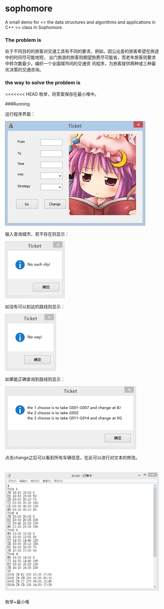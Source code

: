 # sophomore
A small demo for  << the data structures and algorithms and applications in C++ >> class In Sophomore.

### The problem is

处于不同目的的旅客对交通工具有不同的要求。例如，因公出差的旅客希望在旅途中的时间尽可能地短，
出门旅游的旅客则期望旅费尽可能省，而老年旅客则要求中转次数最少。编织一个全国城市间的交通资
讯程序，为旅客提供两种或三种最优决策的交通咨询。

### the way to solve the problem is

<<<<<<< HEAD
枚举，将答案保存在最小堆中。

###Running

运行程序界面：

![](.\pic\01.png)

输入查询城市，若不存在则显示：

![](.\pic\02.png)
 
如没有可以到达的路线则显示：
 
![](.\pic\03.png)

如果能正确查询到路线则显示：
 
![](.\pic\04.png)

点击change之后可以看到所有车辆信息，在此可以进行对文本的修改。
 
![](.\pic\05.png)
=======
枚举+最小堆